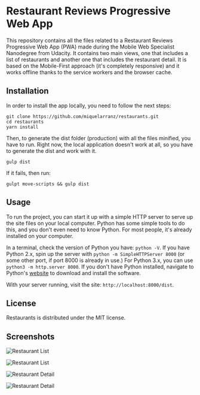 # Restaurant Reviews Progressive Web App

This repository contains all the files related to a Restaurant Reviews Progressive Web App (PWA) made during the Mobile Web Specialist Nanodegree from Udacity. It contains two main views, one that includes a list of restaurants and another one that includes the restaurant detail. It is based on the Mobile-First approach (it's completely responsive) and it works offline thanks to the service workers and the browser cache.

## Installation

In order to install the app locally, you need to follow the next steps:

```
git clone https://github.com/miquelarranz/restaurants.git
cd restaurants
yarn install
```

Then, to generate the dist folder (production) with all the files minified, you have to run. Right now, the local application doesn't work at all, so you have to generate the dist and work with it.

```
gulp dist
```

If it fails, then run:
```
gulpt move-scripts && gulp dist
```

## Usage

To run the project, you can start it up with a simple HTTP server to serve up the site files on your local computer. Python has some simple tools to do this, and you don't even need to know Python. For most people, it's already installed on your computer.

In a terminal, check the version of Python you have: `python -V`. If you have Python 2.x, spin up the server with `python -m SimpleHTTPServer 8000` (or some other port, if port 8000 is already in use.) For Python 3.x, you can use `python3 -m http.server 8000`. If you don't have Python installed, navigate to Python's [website](https://www.python.org/) to download and install the software.

With your server running, visit the site: `http://localhost:8000/dist`.

## License

Restaurants is distributed under the MIT license.

## Screenshots

![Restaurant List](img/docs/restaurant-list-1.png)

![Restaurant List](img/docs/restaurant-list-2.png)

![Restaurant Detail](img/docs/restaurant-detail-1.png)

![Restaurant Detail](img/docs/restaurant-detail-2.png)
